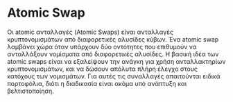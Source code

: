 # Atomic Swap

Οι atomic ανταλλαγές (Atomic Swaps) είναι ανταλλαγές κρυπτονομισμάτων από διαφορετικές αλυσίδες κύβων. Ένα atomic swap λαμβάνει χώρα όταν υπάρχουν δύο οντότητες που επιθυμούν να ανταλλάξουν νομίσματα από διαφορετικές αλυσίδες. Η βασική ιδέα των atomic swaps είναι να εξαλείψουν την ανάγκη για χρήση ανταλλακτηρίων κρυπτονομισμάτων, και να δώσουν απόλυτα πλήρη έλεγχο στους κατόχους των νομισμάτων. Για αυτές τις συναλλαγές απαιτούνται ειδικά πορτοφόλια, διότι η διαδικασία είναι ακόμα υπό ανάπτυξη και βελτιστοποίηση.
